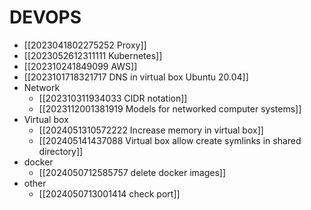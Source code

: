 # DEVOPS

- [[2023041802275252 Proxy]]
- [[2023052612311111 Kubernetes]]
- [[202310241849099 AWS]]
- [[2023101718321717 DNS in virtual box  Ubuntu 20.04]]
- Network
	- [[202310311934033 CIDR notation]]
	- [[2023112001381919 Models for networked computer systems]]
- Virtual box
	- [[2024051310572222 Increase memory in virtual box]]
	- [[202405141437088 Virtual box allow create symlinks in shared directory]]
- docker
	- [[2024050712585757 delete docker images]]
- other
	- [[2024050713001414 check port]]